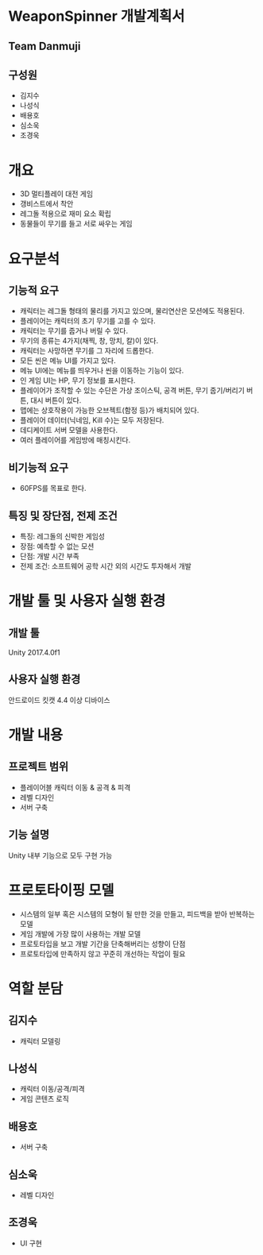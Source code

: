WeaponSpinner 개발계획서
=============

Team Danmuji
----------------

## 구성원
- 김지수
- 나성식
- 배용호
- 심소욱
- 조경욱

# 개요
- 3D 멀티플레이 대전 게임
- 갱비스트에서 착안
- 레그돌 적용으로 재미 요소 확립
- 동물들이 무기를 들고 서로 싸우는 게임

# 요구분석

## 기능적 요구
- 캐릭터는 레그돌 형태의 물리를 가지고 있으며, 물리연산은 모션에도 적용된다.
- 플레이어는 캐릭터의 초기 무기를 고를 수 있다.
- 캐릭터는 무기를 줍거나 버릴 수 있다.
- 무기의 종류는 4가지(채찍, 창, 망치, 칼)이 있다.
- 캐릭터는 사망하면 무기를 그 자리에 드롭한다.
- 모든 씬은 메뉴 UI를 가지고 있다.
- 메뉴 UI에는 메뉴를 띄우거나 씬을 이동하는 기능이 있다.
- 인 게임 UI는 HP, 무기 정보를 표시한다.
- 플레이어가 조작할 수 있는 수단은 가상 조이스틱, 공격 버튼, 무기 줍기/버리기 버튼, 대시 버튼이 있다.
- 맵에는 상호작용이 가능한 오브젝트(함정 등)가 배치되어 있다.
- 플레이어 데이터(닉네임, Kill 수)는 모두 저장된다.
- 데디케이트 서버 모델을 사용한다.
- 여러 플레이어를 게임방에 매칭시킨다.

## 비기능적 요구
- 60FPS를 목표로 한다.

## 특징 및 장단점, 전제 조건
- 특징: 레그돌의 신박한 게임성
- 장점: 예측할 수 없는 모션
- 단점: 개발 시간 부족
- 전제 조건: 소프트웨어 공학 시간 외의 시간도 투자해서 개발

# 개발 툴 및 사용자 실행 환경

## 개발 툴
Unity 2017.4.0f1

## 사용자 실행 환경
안드로이드 킷캣 4.4 이상 디바이스

# 개발 내용

## 프로젝트 범위
- 플레이어블 캐릭터 이동 & 공격 & 피격
- 레벨 디자인
- 서버 구축

## 기능 설명
Unity 내부 기능으로 모두 구현 가능

# 프로토타이핑 모델
- 시스템의 일부 혹은 시스템의 모형이 될 만한 것을 만들고, 피드백을 받아 반복하는 모델
- 게임 개발에 가장 많이 사용하는 개발 모델
- 프로토타입을 보고 개발 기간을 단축해버리는 성향이 단점
- 프로토타입에 만족하지 않고 꾸준히 개선하는 작업이 필요

# 역할 분담

## 김지수
* 캐릭터 모델링

## 나성식
* 캐릭터 이동/공격/피격
* 게임 콘텐츠 로직

## 배용호
* 서버 구축

## 심소욱
* 레벨 디자인

## 조경욱
* UI 구현
